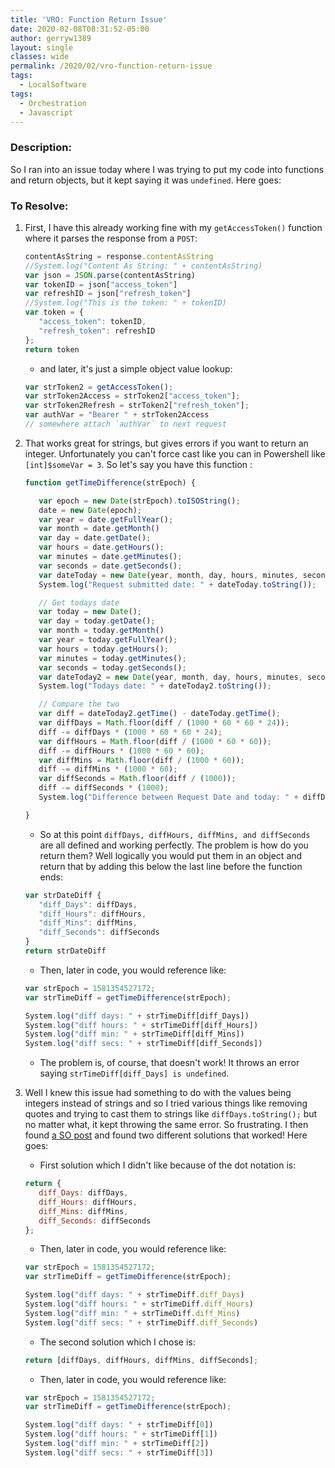 ```yaml
---
title: 'VRO: Function Return Issue'
date: 2020-02-08T08:31:52-05:00
author: gerryw1389
layout: single
classes: wide
permalink: /2020/02/vro-function-return-issue
tags:
  - LocalSoftware
tags:
  - Orchestration
  - Javascript
---
```

<!--more-->

### Description:

So I ran into an issue today where I was trying to put my code into functions and return objects, but it kept saying it was `undefined`. Here goes:

### To Resolve:

1. First, I have this already working fine with my `getAccessToken()` function where it parses the response from a `POST`:

   ```javascript
   contentAsString = response.contentAsString
   //System.log("Content As String: " + contentAsString)
   var json = JSON.parse(contentAsString)
   var tokenID = json["access_token"]
   var refreshID = json["refresh_token"]
   //System.log("This is the token: " + tokenID)
   var token = {
      "access_token": tokenID,
      "refresh_token": refreshID
   };
   return token
   ```

   - and later, it's just a simple object value lookup:

   ```javascript
   var strToken2 = getAccessToken();
   var strToken2Access = strToken2["access_token"];
   var strToken2Refresh = strToken2["refresh_token"];
   var authVar = "Bearer " + strToken2Access
   // somewhere attach `authVar` to next request
   ```

2. That works great for strings, but gives errors if you want to return an integer. Unfortunately you can't force cast like you can in Powershell like `[int]$someVar = 3`. So let's say you have this function :

   ```javascript
   function getTimeDifference(strEpoch) {

      var epoch = new Date(strEpoch).toISOString();
      date = new Date(epoch);
      var year = date.getFullYear();
      var month = date.getMonth()
      var day = date.getDate();
      var hours = date.getHours();
      var minutes = date.getMinutes();
      var seconds = date.getSeconds();
      var dateToday = new Date(year, month, day, hours, minutes, seconds);
      System.log("Request submitted date: " + dateToday.toString());

      // Get todays date
      var today = new Date();
      var day = today.getDate();
      var month = today.getMonth()
      var year = today.getFullYear();
      var hours = today.getHours();
      var minutes = today.getMinutes();
      var seconds = today.getSeconds();
      var dateToday2 = new Date(year, month, day, hours, minutes, seconds);
      System.log("Todays date: " + dateToday2.toString());

      // Compare the two
      var diff = dateToday2.getTime() - dateToday.getTime();
      var diffDays = Math.floor(diff / (1000 * 60 * 60 * 24));
      diff -= diffDays * (1000 * 60 * 60 * 24);
      var diffHours = Math.floor(diff / (1000 * 60 * 60));
      diff -= diffHours * (1000 * 60 * 60);
      var diffMins = Math.floor(diff / (1000 * 60));
      diff -= diffMins * (1000 * 60);
      var diffSeconds = Math.floor(diff / (1000));
      diff -= diffSeconds * (1000);
      System.log("Difference between Request Date and today: " + diffDays + " days, " + diffHours + " hours, " + diffMins + " minutes, " + diffSeconds + " seconds");

   }
   ```

   - So at this point `diffDays, diffHours, diffMins, and diffSeconds` are all defined and working perfectly. The problem is how do you return them? Well logically you would put them in an object and return that by adding this below the last line before the function ends:

   ```javascript
   var strDateDiff {
      "diff_Days": diffDays,
      "diff_Hours": diffHours,
      "diff_Mins": diffMins,
      "diff_Seconds": diffSeconds
   }
   return strDateDiff
   ```

   - Then, later in code, you would reference like:

   ```javascript
   var strEpoch = 1581354527172;
   var strTimeDiff = getTimeDifference(strEpoch);

   System.log("diff days: " + strTimeDiff[diff_Days])
   System.log("diff hours: " + strTimeDiff[diff_Hours])
   System.log("diff min: " + strTimeDiff[diff_Mins])
   System.log("diff secs: " + strTimeDiff[diff_Seconds])
   ```

   - The problem is, of course, that doesn't work! It throws an error saying `strTimeDiff[diff_Days] is undefined`.

3. Well I knew this issue had something to do with the values being integers instead of strings and so I tried various things like removing quotes and trying to cast them to strings like `diffDays.toString();` but no matter what, it kept throwing the same error. So frustrating. I then found [a SO post](https://stackoverflow.com/questions/2917175/return-multiple-values-in-javascript) and found two different solutions that worked! Here goes:

   - First solution which I didn't like because of the dot notation is:

   ```javascript
   return {
      diff_Days: diffDays,
      diff_Hours: diffHours,
      diff_Mins: diffMins,
      diff_Seconds: diffSeconds
   };
   ```

   - Then, later in code, you would reference like:

   ```javascript
   var strEpoch = 1581354527172;
   var strTimeDiff = getTimeDifference(strEpoch);

   System.log("diff days: " + strTimeDiff.diff_Days)
   System.log("diff hours: " + strTimeDiff.diff_Hours)
   System.log("diff min: " + strTimeDiff.diff_Mins)
   System.log("diff secs: " + strTimeDiff.diff_Seconds)
   ```

   - The second solution which I chose is:

   ```javascript
   return [diffDays, diffHours, diffMins, diffSeconds];
   ```

   - Then, later in code, you would reference like:

   ```javascript
   var strEpoch = 1581354527172;
   var strTimeDiff = getTimeDifference(strEpoch);

   System.log("diff days: " + strTimeDiff[0])
   System.log("diff hours: " + strTimeDiff[1])
   System.log("diff min: " + strTimeDiff[2])
   System.log("diff secs: " + strTimeDiff[3])
   ```


   